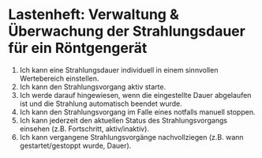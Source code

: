 # Lastenheft: Verwaltung & Überwachung der Strahlungsdauer für ein Röntgengerät
1. Ich kann eine Strahlungsdauer individuell in einem sinnvollen Wertebereich einstellen.
2. Ich kann den Strahlungsvorgang aktiv starte.
3. Ich werde darauf hingewiesen, wenn die eingestellte Dauer abgelaufen ist und die Strahlung automatisch beendet wurde.
4. Ich kann den Strahlungsvorgang im Falle eines notfalls manuell stoppen.
5. Ich kann jederzeit den aktuellen Status des Strahlungsvorgangs einsehen (z.B. Fortschritt, aktiv/inaktiv).
6. Ich kann vergangene Strahlungsvorgänge nachvollziegen (z.B. wann gestartet/gestoppt wurde, Dauer).

